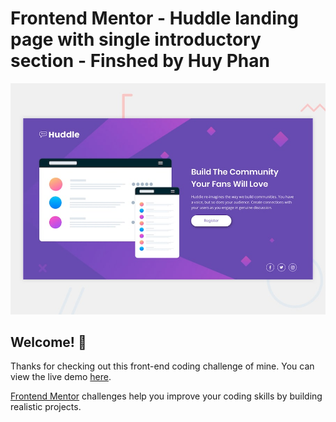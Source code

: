 # Frontend Mentor - Huddle landing page with single introductory section - Finshed by Huy Phan

![Design preview for the Huddle landing page with single introductory section](./design/desktop-preview.jpg)

## Welcome! 👋

Thanks for checking out this front-end coding challenge of mine. You can view the live demo [here](https://huyphan2210.github.io/huddle-landing-page-with-single-introductory-section/).

[Frontend Mentor](https://www.frontendmentor.io) challenges help you improve your coding skills by building realistic projects.